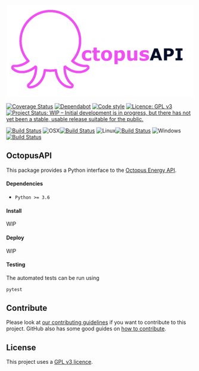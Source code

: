 ![OctopusAPI Logo](docs/_static/logo.png)

[![Coverage Status](https://coveralls.io/repos/github/jemrobinson/octopusapi/badge.svg?branch=main)](https://coveralls.io/github/jemrobinson/octopusapi?branch=main)
[![Dependabot](https://flat.badgen.net/dependabot/jemrobinson/octopusapi?icon=dependabot)](https://dependabot.com/)
[![Code style](https://img.shields.io/badge/code%20style-black-000000.svg)](https://github.com/psf/black)
[![Licence: GPL v3](https://img.shields.io/badge/License-GPLv3-blue.svg)](https://www.gnu.org/licenses/gpl-3.0)
[![Project Status: WIP – Initial development is in progress, but there has not yet been a stable, usable release suitable for the public.](https://www.repostatus.org/badges/latest/wip.svg)](https://www.repostatus.org/#wip)

[![Build Status](https://travis-ci.com/jemrobinson/octopusapi.svg?branch=main)](https://travis-ci.com/jemrobinson/octopusapi)
![OSX](https://img.shields.io/badge/-555?&logo=apple&logoColor=white)[![Build Status](https://badges.formidable.com/travis.com/jemrobinson/octopusapi?branch=main&env=OSBADGE=osx&label=%20)](https://travis-ci.com/github/jemrobinson/octopusapi)
![Linux](https://img.shields.io/badge/-555?&logo=linux&logoColor=white)[![Build Status](https://badges.formidable.com/travis.com/jemrobinson/octopusapi?branch=main&env=OSBADGE=linux&label=%20)](https://travis-ci.com/github/jemrobinson/octopusapi)
![Windows](https://img.shields.io/badge/-555?&logo=windows&logoColor=white)[![Build Status](https://badges.formidable.com/travis.com/jemrobinson/octopusapi?branch=main&env=OSBADGE=windows&label=%20)](https://travis-ci.com/github/jemrobinson/octopusapi)

## OctopusAPI
This package provides a Python interface to the [Octopus Energy API](https://developer.octopus.energy/docs/api/).

#### Dependencies
- `Python >= 3.6`

#### Install
WIP
<!-- Install with `pip` using

```bash
pip install octopusapi
``` -->

#### Deploy
WIP

#### Testing
The automated tests can be run using

```bash
pytest
```

## Contribute
Please look at [our contributing guidelines](CONTRIBUTING.md) if you want to contribute to this project. GitHub also has some good guides on [how to contribute](https://guides.github.com/activities/contributing-to-open-source/#contributing).

## License
This project uses a [GPL v3 licence](LICENSE).
